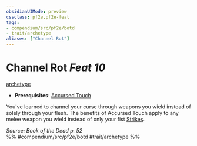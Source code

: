 ```yaml
---
obsidianUIMode: preview
cssclass: pf2e,pf2e-feat
tags:
- compendium/src/pf2e/botd
- trait/archetype
aliases: ["Channel Rot"]
---
```

# Channel Rot  *Feat 10*  
[archetype](/rules/traits/archetype.md)  

- **Prerequisites**: [Accursed Touch](/compendium/feats/accursed-touch-botd.md)

You've learned to channel your curse through weapons you wield instead of solely through your flesh. The benefits of Accursed Touch apply to any melee weapon you wield instead of only your fist [Strikes](/rules/actions/strike.md).

*Source: Book of the Dead p. 52*  
%% #compendium/src/pf2e/botd #trait/archetype %%